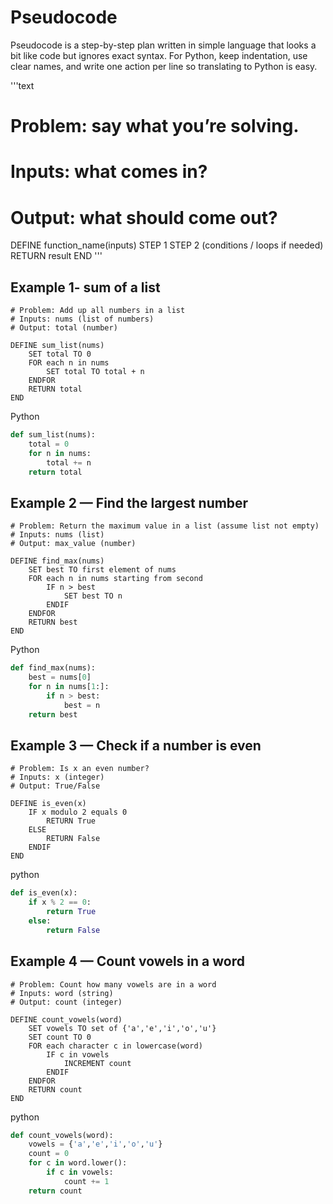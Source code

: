 # Pseudocode 

Pseudocode  is a step-by-step plan written in simple language that looks a bit like code but ignores exact syntax. 
For Python, keep indentation, use clear names, and write one action per line so translating to Python is easy.

'''text
# Problem: say what you’re solving.
# Inputs: what comes in?
# Output: what should come out?

DEFINE function_name(inputs)
    STEP 1
    STEP 2 (conditions / loops if needed)
    RETURN result
END
'''

## Example 1- sum of a list

```text
# Problem: Add up all numbers in a list
# Inputs: nums (list of numbers)
# Output: total (number)

DEFINE sum_list(nums)
    SET total TO 0
    FOR each n in nums
        SET total TO total + n
    ENDFOR
    RETURN total
END
```

Python
```python
def sum_list(nums):
    total = 0
    for n in nums:
        total += n
    return total
```

## Example 2 — Find the largest number

```text
# Problem: Return the maximum value in a list (assume list not empty)
# Inputs: nums (list)
# Output: max_value (number)

DEFINE find_max(nums)
    SET best TO first element of nums
    FOR each n in nums starting from second
        IF n > best
            SET best TO n
        ENDIF
    ENDFOR
    RETURN best
END
```

Python
```python
def find_max(nums):
    best = nums[0]
    for n in nums[1:]:
        if n > best:
            best = n
    return best
```

## Example 3 — Check if a number is even

```text
# Problem: Is x an even number?
# Inputs: x (integer)
# Output: True/False

DEFINE is_even(x)
    IF x modulo 2 equals 0
        RETURN True
    ELSE
        RETURN False
    ENDIF
END
```

python
```python
def is_even(x):
    if x % 2 == 0:
        return True
    else:
        return False
```

## Example 4 — Count vowels in a word

```text
# Problem: Count how many vowels are in a word
# Inputs: word (string)
# Output: count (integer)

DEFINE count_vowels(word)
    SET vowels TO set of {'a','e','i','o','u'}
    SET count TO 0
    FOR each character c in lowercase(word)
        IF c in vowels
            INCREMENT count
        ENDIF
    ENDFOR
    RETURN count
END
```

python
```python
def count_vowels(word):
    vowels = {'a','e','i','o','u'}
    count = 0
    for c in word.lower():
        if c in vowels:
            count += 1
    return count
```
